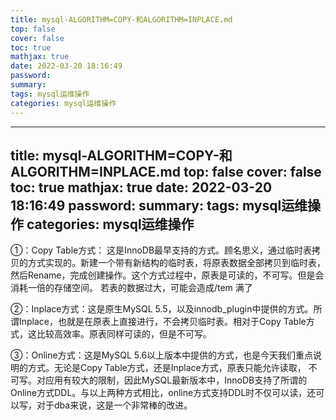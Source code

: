 ```yaml
---
title: mysql-ALGORITHM=COPY-和ALGORITHM=INPLACE.md
top: false
cover: false
toc: true
mathjax: true
date: 2022-03-20 18:16:49
password:
summary:
tags: mysql运维操作
categories: mysql运维操作
---
```

---
title: mysql-ALGORITHM=COPY-和ALGORITHM=INPLACE.md
top: false
cover: false
toc: true
mathjax: true
date: 2022-03-20 18:16:49
password:
summary:
tags: mysql运维操作
categories: mysql运维操作
---
①：Copy Table方式： 这是InnoDB最早支持的方式。顾名思义，通过临时表拷贝的方式实现的。新建一个带有新结构的临时表，将原表数据全部拷贝到临时表，然后Rename，完成创建操作。这个方式过程中，原表是可读的，不可写。但是会消耗一倍的存储空间。
若表的数据过大，可能会造成/tem 满了

②：Inplace方式：这是原生MySQL 5.5，以及innodb_plugin中提供的方式。所谓Inplace，也就是在原表上直接进行，不会拷贝临时表。相对于Copy                        Table方式，这比较高效率。原表同样可读的，但是不可写。

③：Online方式：这是MySQL 5.6以上版本中提供的方式，也是今天我们重点说明的方式。无论是Copy Table方式，还是Inplace方式，原表只能允许读取，           不可写。对应用有较大的限制，因此MySQL最新版本中，InnoDB支持了所谓的Online方式DDL。与以上两种方式相比，online方式支持DDL时不仅可以读，还可以写，对于dba来说，这是一个非常棒的改进。

 

